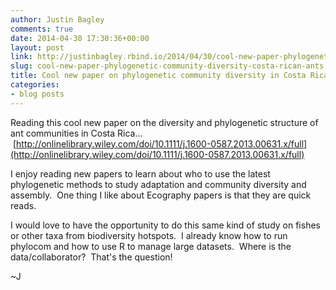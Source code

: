 ```yaml
---
author: Justin Bagley
comments: true
date: 2014-04-30 17:30:36+00:00
layout: post
link: http://justinbagley.rbind.io/2014/04/30/cool-new-paper-phylogenetic-community-diversity-costa-rican-ants/
slug: cool-new-paper-phylogenetic-community-diversity-costa-rican-ants
title: Cool new paper on phylogenetic community diversity in Costa Rican ants
categories:
- blog posts
---
```


Reading this cool new paper on the diversity and phylogenetic structure of ant communities in Costa Rica...  [http://onlinelibrary.wiley.com/doi/10.1111/j.1600-0587.2013.00631.x/full](http://onlinelibrary.wiley.com/doi/10.1111/j.1600-0587.2013.00631.x/full)

I enjoy reading new papers to learn about who to use the latest phylogenetic methods to study adaptation and community diversity and assembly.  One thing I like about Ecography papers is that they are quick reads.

I would love to have the opportunity to do this same kind of study on fishes or other taxa from biodiversity hotspots.  I already know how to run phylocom and how to use R to manage large datasets.  Where is the data/collaborator?  That's the question!

~J
